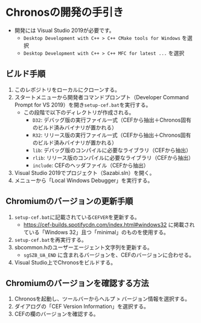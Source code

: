 Chronosの開発の手引き
=====================

 * 開発には Visual Studio 2019が必要です。
   * `Desktop Development with C++ > C++ CMake tools for Windows` を選択
   * `Desktop Development with C++ > C++ MFC for latest ...` を選択

## ビルド手順

 1. このレポジトリをローカルにクローンする。
 2. スタートメニューから開発者コマンドプロンプト（Developer Command Prompt for VS 2019）を開き`setup-cef.bat`を実行する。
    * この段階で以下のディレクトリが作成される。
      - `D32`: デバッグ版の実行ファイル一式（CEFから抽出＋Chronos固有のビルド済みバイナリが置かれる）
      - `R32`: リリース版の実行ファイル一式（CEFから抽出＋Chronos固有のビルド済みバイナリが置かれる）
      - `lib`: デバッグ版のコンパイルに必要なライブラリ（CEFから抽出）
      - `rlib`: リリース版のコンパイルに必要なライブラリ（CEFから抽出）
      - `include`: CEFのヘッダファイル（CEFから抽出）
 3. Visual Studio 2019でプロジェクト（Sazabi.sln）を開く。
 4. メニューから「Local Windows Debugger」を実行する。

## Chromiumのバージョンの更新手順

 1. `setup-cef.bat`に記載されている`CEFVER`を更新する。
    * https://cef-builds.spotifycdn.com/index.html#windows32 に掲載されている「Windows 32」且つ「minimal」のものを使用する。
 2. `setup-cef.bat`を再実行する。
 3. sbcommon.hのユーザーエージェント文字列を更新する。
    * `sgSZB_UA_END` に含まれるバージョンを、CEFのバージョンに合わせる。
 3. Visual Studio上でChronosをビルドする。

## Chromiumのバージョンを確認する方法

 1. Chronosを起動し、ツールバーからヘルプ > バージョン情報を選択する。
 2. ダイアログの「CEF Version Information」を選択する。
 3. CEFの欄のバージョンを確認する。
